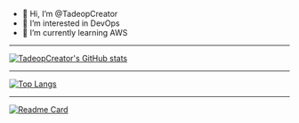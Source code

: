 - 👋 Hi, I’m @TadeopCreator
- 👀 I’m interested in DevOps
- 🌱 I’m currently learning AWS

---

[![TadeopCreator's GitHub stats](https://github-readme-stats.vercel.app/api?username=TadeopCreator&show_icons=true&theme=dark&hide_rank=true)](https://github.com/TadeopCreator/github-readme-stats)

---

[![Top Langs](https://github-readme-stats.vercel.app/api/top-langs/?username=TadeopCreator&layout=compact&theme=dark)](https://github.com/TadeopCreator/github-readme-stats)

---

[![Readme Card](https://github-readme-stats.vercel.app/api/pin/?username=TadeopCreator&repo=portfolio-website&theme=dark)](https://github.com/TadeopCreator/portfolio-website)
<!---
TadeopCreator/TadeopCreator is a ✨ special ✨ repository because its `README.md` (this file) appears on your GitHub profile.
You can click the Preview link to take a look at your changes.
--->
